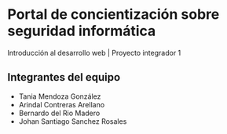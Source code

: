 # Portal de concientización sobre seguridad informática
Introducción al desarrollo web | Proyecto integrador 1

## Integrantes del equipo
- Tania Mendoza González
- Arindal Contreras Arellano
- Bernardo del Rio Madero
- Johan Santiago Sanchez Rosales 
